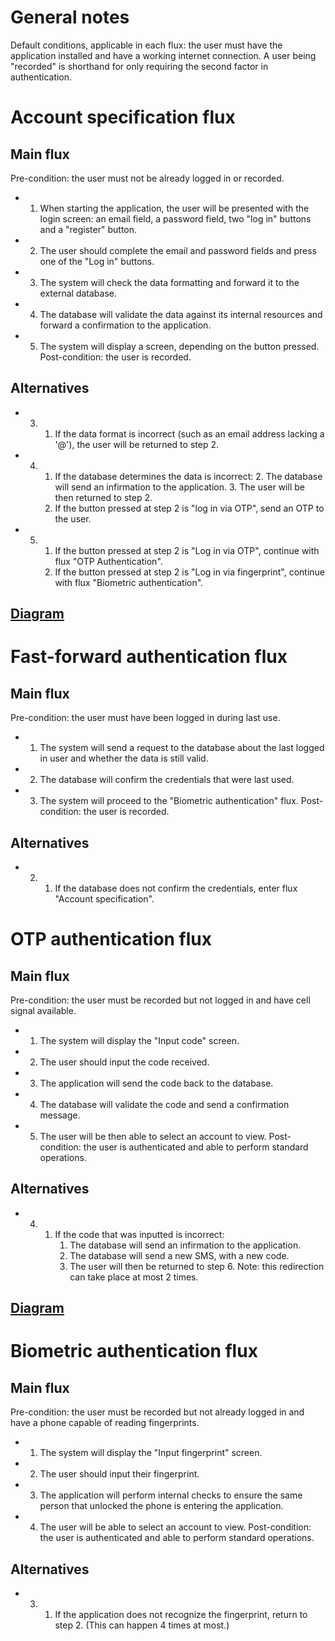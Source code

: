 # General notes
Default conditions, applicable in each flux: the user must have the application installed and have a working internet connection.
A user being "recorded" is shorthand for only requiring the second factor in authentication.

# Account specification flux
## Main flux
 Pre-condition: the user must not be already logged in or recorded.
* 1. When starting the application, the user will be presented with the login screen: an email field, a password field, two "log in" buttons and a "register" button.
* 2. The user should complete the email and password fields and press one of the "Log in" buttons.
* 3. The system will check the data formatting and forward it to the external database.
* 4. The database will validate the data against its internal resources and forward a confirmation to the application.
* 5. The system will display a screen, depending on the button pressed.
 Post-condition: the user is recorded.
## Alternatives 
* 3. 1. If the data format is incorrect (such as an email address lacking a '@'), the user will be returned to step 2.
* 4. 1. If the database determines the data is incorrect:
        2. The database will send an infirmation to the application.
        3. The user will be then returned to step 2.
     2. If the button pressed at step 2 is "log in via OTP", send an OTP to the user.
* 5. 1. If the button pressed at step 2 is "Log in via OTP", continue with flux "OTP Authentication".
     2. If the button pressed at step 2 is "Log in via fingerprint", continue with flux "Biometric authentication".
## [Diagram](/otp-login-flux.png)

# Fast-forward authentication flux
## Main flux
 Pre-condition: the user must have been logged in during last use.
* 1. The system will send a request to the database about the last logged in user and whether the data is still valid.
* 2. The database will confirm the credentials that were last used.
* 3. The system will proceed to the "Biometric authentication" flux.
 Post-condition: the user is recorded.
## Alternatives
* 2. 1. If the database does not confirm the credentials, enter flux "Account specification".

# OTP authentication flux
## Main flux
 Pre-condition: the user must be recorded but not logged in and have cell signal available.
* 1. The system will display the "Input code" screen.
* 2. The user should input the code received.
* 3. The application will send the code back to the database.
* 4. The database will validate the code and send a confirmation message.
* 5. The user will be then able to select an account to view.
 Post-condition: the user is authenticated and able to perform standard operations.
## Alternatives
* 4. 1. If the code that was inputted is incorrect:
        1. The database will send an infirmation to the application.
        2. The database will send a new SMS, with a new code.
        3. The user will then be returned to step 6.
        Note: this redirection can take place at most 2 times.
## [Diagram](/otp-login-flux.png)

# Biometric authentication flux
## Main flux
 Pre-condition: the user must be recorded but not already logged in and have a phone capable of reading fingerprints.
* 1. The system will display the "Input fingerprint" screen.
* 2. The user should input their fingerprint.
* 3. The application will perform internal checks to ensure the same person that unlocked the phone is entering the application.
* 4. The user will be able to select an account to view.
 Post-condition: the user is authenticated and able to perform standard operations.
## Alternatives
* 3. 1. If the application does not recognize the fingerprint, return to step 2. (This can happen 4 times at most.)
